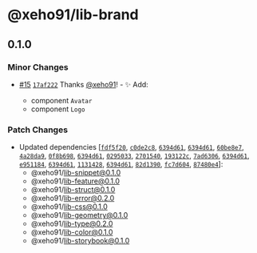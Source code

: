 # @xeho91/lib-brand

## 0.1.0

### Minor Changes

- [#15](https://github.com/xeho91/xeho91/pull/15) [`17af222`](https://github.com/xeho91/xeho91/commit/17af2228859daa5d231e47cb4181b32d0b313425) Thanks [@xeho91](https://github.com/xeho91)! - ✨ Add:

  - component `Avatar`
  - component `Logo`

### Patch Changes

- Updated dependencies [[`fdf5f20`](https://github.com/xeho91/xeho91/commit/fdf5f2052de5da913a40ec6fb423a5f7f78643cf), [`c0de2c8`](https://github.com/xeho91/xeho91/commit/c0de2c877e35935ca3d68b4f20efc7d7d40a9ad2), [`6394d61`](https://github.com/xeho91/xeho91/commit/6394d6172e17d0efbf87d7003085dde640a5addf), [`6394d61`](https://github.com/xeho91/xeho91/commit/6394d6172e17d0efbf87d7003085dde640a5addf), [`60be8e7`](https://github.com/xeho91/xeho91/commit/60be8e7bedf46682597ba5cf69c9c45cb785fbee), [`4a28da9`](https://github.com/xeho91/xeho91/commit/4a28da965662ac0696bf677df29cec500fa2b928), [`0f8b698`](https://github.com/xeho91/xeho91/commit/0f8b698881073e91f48e1c54d4c5b74fd9ab2f37), [`6394d61`](https://github.com/xeho91/xeho91/commit/6394d6172e17d0efbf87d7003085dde640a5addf), [`0295033`](https://github.com/xeho91/xeho91/commit/0295033d652b92f3b5e4f7677a58afa8433e1523), [`2701540`](https://github.com/xeho91/xeho91/commit/2701540f64b27901190bf9ad64070a12ef5a8aeb), [`193122c`](https://github.com/xeho91/xeho91/commit/193122c7c5f5b16ee4d5fdcd4adcce12680e81be), [`7ad6306`](https://github.com/xeho91/xeho91/commit/7ad630660911a81a9d53c6932b796a8da49ed800), [`6394d61`](https://github.com/xeho91/xeho91/commit/6394d6172e17d0efbf87d7003085dde640a5addf), [`e951184`](https://github.com/xeho91/xeho91/commit/e951184423277d82281be61d5ea57396c5bcd61b), [`6394d61`](https://github.com/xeho91/xeho91/commit/6394d6172e17d0efbf87d7003085dde640a5addf), [`1131428`](https://github.com/xeho91/xeho91/commit/1131428116d906195c88e5bfd9a1e081d7d11ccc), [`6394d61`](https://github.com/xeho91/xeho91/commit/6394d6172e17d0efbf87d7003085dde640a5addf), [`82d1390`](https://github.com/xeho91/xeho91/commit/82d1390a6a7139a8fe391c6602446802631f6f11), [`fc7d604`](https://github.com/xeho91/xeho91/commit/fc7d6044d2af8b074a659555ddbe69a017d6a237), [`87480e4`](https://github.com/xeho91/xeho91/commit/87480e4489ff6484713bc120318a6e322398eec1)]:
  - @xeho91/lib-snippet@0.1.0
  - @xeho91/lib-feature@0.1.0
  - @xeho91/lib-struct@0.1.0
  - @xeho91/lib-error@0.2.0
  - @xeho91/lib-css@0.1.0
  - @xeho91/lib-geometry@0.1.0
  - @xeho91/lib-type@0.2.0
  - @xeho91/lib-color@0.1.0
  - @xeho91/lib-storybook@0.1.0
